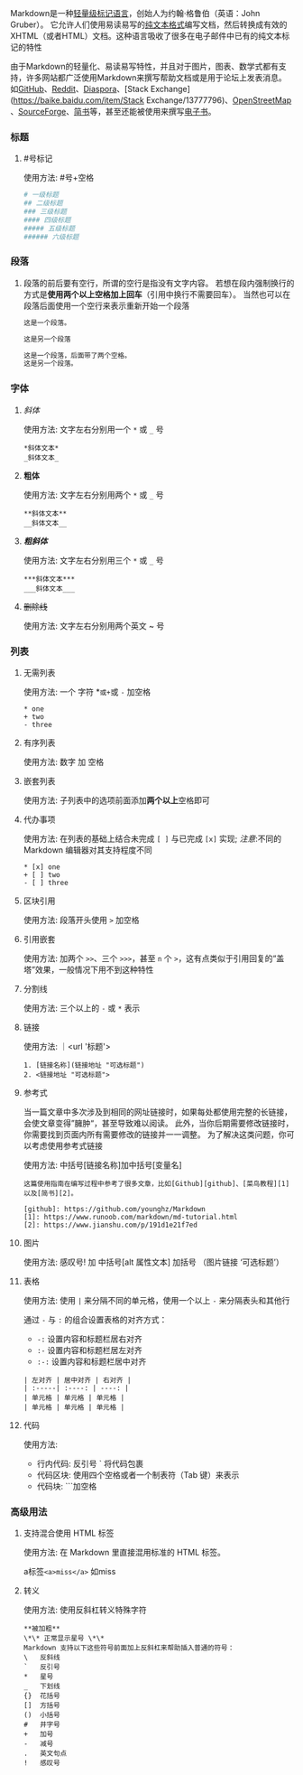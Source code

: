 Markdown是一种[轻量级标记语言](https://baike.baidu.com/item/轻量级标记语言/52671915)，创始人为约翰·格鲁伯（英语：John Gruber）。 它允许人们使用易读易写的[纯文本格式](https://baike.baidu.com/item/纯文本格式/9862288)编写文档，然后转换成有效的XHTML（或者HTML）文档。这种语言吸收了很多在电子邮件中已有的纯文本标记的特性

由于Markdown的轻量化、易读易写特性，并且对于图片，图表、数学式都有支持，许多网站都广泛使用Markdown来撰写帮助文档或是用于论坛上发表消息。 如[GitHub](https://baike.baidu.com/item/GitHub/10145341)、[Reddit](https://baike.baidu.com/item/Reddit/1272010)、[Diaspora](https://baike.baidu.com/item/Diaspora/10726893)、[Stack Exchange](https://baike.baidu.com/item/Stack Exchange/13777796)、[OpenStreetMap](https://baike.baidu.com/item/OpenStreetMap/3171606) 、[SourceForge](https://baike.baidu.com/item/SourceForge/6562141)、[简书](https://baike.baidu.com/item/简书/5782216)等，甚至还能被使用来撰写[电子书](https://baike.baidu.com/item/电子书/346054)。

### 标题

1. #号标记

   使用方法: #号+空格

   ``` bash
   # 一级标题
   ## 二级标题
   ### 三级标题
   #### 四级标题
   ##### 五级标题
   ###### 六级标题
   ```

### 段落

1. 段落的前后要有空行，所谓的空行是指没有文字内容。
   若想在段内强制换行的方式是**使用两个以上空格加上回车**（引用中换行不需要回车）。
   当然也可以在段落后面使用一个空行来表示重新开始一个段落

   ``` bash
   这是一个段落。
   
   这是另一个段落
   ```

   

   ```md
   这是一个段落，后面带了两个空格。  
   这是另一个段落。
   ```

### 字体

1. _斜体_

   使用方法: 文字左右分别用一个 `*` 或 `_` 号

   ``` 
   *斜体文本*
   _斜体文本_
   ```

2. **粗体**

   使用方法: 文字左右分别用两个 `*` 或 `_` 号

   ``` 
   **斜体文本**
   __斜体文本__
   ```

3. ***粗斜体***

   使用方法: 文字左右分别用三个 `*` 或 `_` 号

   ``` 
   ***斜体文本***
   ___斜体文本___
   ```

4. ~~删除线~~

   使用方法: 文字左右分别用两个英文 ~ 号

### 列表

1. 无需列表

   使用方法: 一个 字符 *`或+`或 `-` 加空格

   ``` 
   * one
   + two
   - three
   ```

2. 有序列表

   使用方法: 数字 加 空格 

3. 嵌套列表

   使用方法: 子列表中的选项前面添加**两个以上**空格即可

4. 代办事项

   使用方法: 在列表的基础上结合未完成 `[ ]` 与已完成 `[x]` 实现; *注意*:不同的 Markdown 编辑器对其支持程度不同

   ``` 
   * [x] one
   + [ ] two
   - [ ] three
   ```

5. 区块引用

   使用方法: 段落开头使用 `>` 加空格

6. 引用嵌套

   使用方法: 加两个 `>>`、三个 `>>>`，甚至 `n` 个 `>`，这有点类似于引用回复的“盖塔”效果，一般情况下用不到这种特性

7. 分割线

   使用方法: 三个以上的 `-` 或 `*` 表示

8. 链接

   使用方法: [](url '标题') ｜<url '标题'>

   ``` 
   1. [链接名称](链接地址 "可选标题")
   2. <链接地址 "可选标题">
   ```

9. 参考式

   当一篇文章中多次涉及到相同的网址链接时，如果每处都使用完整的长链接，会使文章变得”臃肿“，甚至导致难以阅读。
   此外，当你后期需要修改链接时，你需要找到页面内所有需要修改的链接并一一调整。
   为了解决这类问题，你可以考虑使用参考式链接

   使用方法: 中括号[链接名称]加中括号[变量名]

   ``` 
   这篇使用指南在编写过程中参考了很多文章，比如[Github][github]、[菜鸟教程][1]以及[简书][2]。
   
   [github]: https://github.com/younghz/Markdown
   [1]: https://www.runoob.com/markdown/md-tutorial.html
   [2]: https://www.jianshu.com/p/191d1e21f7ed
   ```

10. 图片

    使用方法: 感叹号! 加 中括号[alt 属性文本] 加括号 （图片链接 ‘可选标题’）

11. 表格

    使用方法: 使用 `|` 来分隔不同的单元格，使用一个以上 `-` 来分隔表头和其他行

    通过 `-` 与 `:` 的组合设置表格的对齐方式：

    - `-:` 设置内容和标题栏居右对齐
    - `:-` 设置内容和标题栏居左对齐
    - `:-:` 设置内容和标题栏居中对齐

    ``` 
    | 左对齐 | 居中对齐 | 右对齐 |
    | :-----| :----: | ----: |
    | 单元格 | 单元格 | 单元格 |
    | 单元格 | 单元格 | 单元格 |
    ```

12. 代码

    使用方法: 

    + 行内代码: 反引号 ` 将代码包裹
    + 代码区块: 使用四个空格或者一个制表符（Tab 键）来表示
    + 代码块: ```加空格

### 高级用法

1. 支持混合使用 HTML 标签

   使用方法: 在 Markdown 里直接混用标准的 HTML 标签。

   a标签`<a>miss</a>` 如<a>miss</a> 

2. 转义

   使用方法: 使用反斜杠转义特殊字符

   ``` 
   **被加粗**
   \*\* 正常显示星号 \*\*
   Markdown 支持以下这些符号前面加上反斜杠来帮助插入普通的符号：
   \   反斜线
   `   反引号
   *   星号
   _   下划线
   {}  花括号
   []  方括号
   ()  小括号
   #   井字号
   +   加号
   -   减号
   .   英文句点
   !   感叹号
   ```

